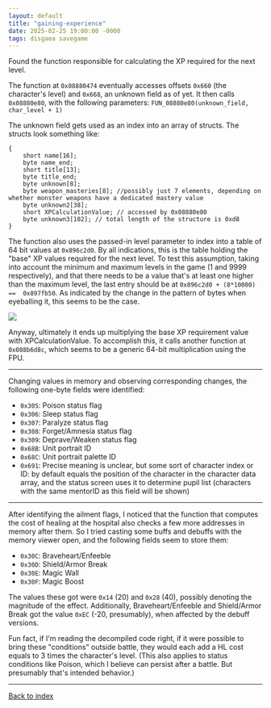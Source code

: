 ```yaml
---
layout: default
title: "gaining-experience"
date: 2025-02-25 19:00:00 -0000
tags: disgaea savegame
---
```


Found the function responsible for calculating the XP required for the next level.

The function at `0x08880474` eventually accesses offsets `0x660` (the character's level) and `0x668`, an unknown field as of yet. It then calls `0x08880e80`, with the following parameters: `FUN_08880e80(unknown_field, char_level + 1)`

The unknown field gets used as an index into an array of structs. The structs look something like:

```
{
	short name[16];
	byte name_end;
	short title[13];
	byte title_end;
	byte unknown[8];
	byte weapon_masteries[8]; //possibly just 7 elements, depending on whether monster weapons have a dedicated mastery value
	byte unknown2[38];
	short XPCalculationValue; // accessed by 0x08880e80
	byte unknown3[102]; // total length of the structure is 0xd8
}
```

The function also uses the passed-in level parameter to index into a table of 64 bit values at `0x896c2d0`. By all indications, this is the table holding the "base" XP values required for the next level. To test this assumption, taking into account the minimum and maximum levels in the game (1 and 9999 respectively), and that there needs to be a value that's at least one higher than the maximum level, the last entry should be at `0x896c2d0 + (8*10000) ==  0x897fb50`. As indicated by the change in the pattern of bytes when eyeballing it, this seems to be the case.

![](/breaking-videogames/assets/xp_req_table.jpg)

Anyway, ultimately it ends up multiplying the base XP requirement value with XPCalculationValue. To accomplish this, it calls another function at `0x088b6d8c`, which seems to be a generic 64-bit multiplication using the FPU.

----

Changing values in memory and observing corresponding changes, the following one-byte fields were identified:

- `0x305`: Poison status flag
- `0x306`: Sleep status flag
- `0x307`: Paralyze status flag
- `0x308`: Forget/Amnesia status flag
- `0x309`: Deprave/Weaken status flag
- `0x68B`: Unit portrait ID
- `0x68C`: Unit portrait palette ID
- `0x691`: Precise meaning is unclear, but some sort of character index or ID: by default equals the position of the character in the character data array, and the status screen uses it to determine pupil list (characters with the same mentorID as this field will be shown)

----

After identifying the ailment flags, I noticed that the function that computes the cost of healing at the hospital also checks a few more addresses in memory after them. So I tried casting some buffs and debuffs with the memory viewer open, and the following fields seem to store them:

- `0x30C`: Braveheart/Enfeeble
- `0x30D`: Shield/Armor Break
- `0x30E`: Magic Wall
- `0x30F`: Magic Boost

The values these got were `0x14` (20) and `0x28` (40), possibly denoting the magnitude of the effect. Additionally, Braveheart/Enfeeble and Shield/Armor Break got the value `0xEC` (-20, presumably), when affected by the debuff versions.

Fun fact, if I'm reading the decompiled code right, if it were possible to bring these "conditions" outside battle, they would each add a HL cost equals to 3 times the character's level. (This also applies to status conditions like Poison, which I believe can persist after a battle. But presumably that's intended behavior.)

----

[Back to index](/breaking-videogames/)
